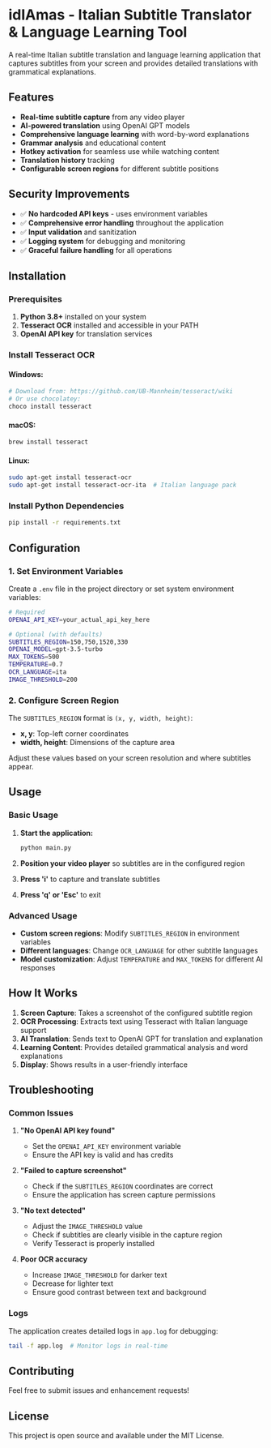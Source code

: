 # idIAmas - Italian Subtitle Translator & Language Learning Tool

A real-time Italian subtitle translation and language learning application that captures subtitles from your screen and provides detailed translations with grammatical explanations.

## Features

- **Real-time subtitle capture** from any video player
- **AI-powered translation** using OpenAI GPT models
- **Comprehensive language learning** with word-by-word explanations
- **Grammar analysis** and educational content
- **Hotkey activation** for seamless use while watching content
- **Translation history** tracking
- **Configurable screen regions** for different subtitle positions

## Security Improvements

- ✅ **No hardcoded API keys** - uses environment variables
- ✅ **Comprehensive error handling** throughout the application
- ✅ **Input validation** and sanitization
- ✅ **Logging system** for debugging and monitoring
- ✅ **Graceful failure handling** for all operations

## Installation

### Prerequisites

1. **Python 3.8+** installed on your system
2. **Tesseract OCR** installed and accessible in your PATH
3. **OpenAI API key** for translation services

### Install Tesseract OCR

#### Windows:
```bash
# Download from: https://github.com/UB-Mannheim/tesseract/wiki
# Or use chocolatey:
choco install tesseract
```

#### macOS:
```bash
brew install tesseract
```

#### Linux:
```bash
sudo apt-get install tesseract-ocr
sudo apt-get install tesseract-ocr-ita  # Italian language pack
```

### Install Python Dependencies

```bash
pip install -r requirements.txt
```

## Configuration

### 1. Set Environment Variables

Create a `.env` file in the project directory or set system environment variables:

```bash
# Required
OPENAI_API_KEY=your_actual_api_key_here

# Optional (with defaults)
SUBTITLES_REGION=150,750,1520,330
OPENAI_MODEL=gpt-3.5-turbo
MAX_TOKENS=500
TEMPERATURE=0.7
OCR_LANGUAGE=ita
IMAGE_THRESHOLD=200
```

### 2. Configure Screen Region

The `SUBTITLES_REGION` format is `(x, y, width, height)`:
- **x, y**: Top-left corner coordinates
- **width, height**: Dimensions of the capture area

Adjust these values based on your screen resolution and where subtitles appear.

## Usage

### Basic Usage

1. **Start the application:**
   ```bash
   python main.py
   ```

2. **Position your video player** so subtitles are in the configured region

3. **Press 'i'** to capture and translate subtitles

4. **Press 'q' or 'Esc'** to exit

### Advanced Usage

- **Custom screen regions**: Modify `SUBTITLES_REGION` in environment variables
- **Different languages**: Change `OCR_LANGUAGE` for other subtitle languages
- **Model customization**: Adjust `TEMPERATURE` and `MAX_TOKENS` for different AI responses

## How It Works

1. **Screen Capture**: Takes a screenshot of the configured subtitle region
2. **OCR Processing**: Extracts text using Tesseract with Italian language support
3. **AI Translation**: Sends text to OpenAI GPT for translation and explanation
4. **Learning Content**: Provides detailed grammatical analysis and word explanations
5. **Display**: Shows results in a user-friendly interface

## Troubleshooting

### Common Issues

1. **"No OpenAI API key found"**
   - Set the `OPENAI_API_KEY` environment variable
   - Ensure the API key is valid and has credits

2. **"Failed to capture screenshot"**
   - Check if the `SUBTITLES_REGION` coordinates are correct
   - Ensure the application has screen capture permissions

3. **"No text detected"**
   - Adjust the `IMAGE_THRESHOLD` value
   - Check if subtitles are clearly visible in the capture region
   - Verify Tesseract is properly installed

4. **Poor OCR accuracy**
   - Increase `IMAGE_THRESHOLD` for darker text
   - Decrease for lighter text
   - Ensure good contrast between text and background

### Logs

The application creates detailed logs in `app.log` for debugging:
```bash
tail -f app.log  # Monitor logs in real-time
```

## Contributing

Feel free to submit issues and enhancement requests!

## License

This project is open source and available under the MIT License.

